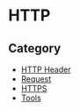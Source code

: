 # HTTP

## Category
* [HTTP Header](header/README.md)
* [Request](request/README.md)
* [HTTPS](https/README.md)
* [Tools](tools/README.md)
